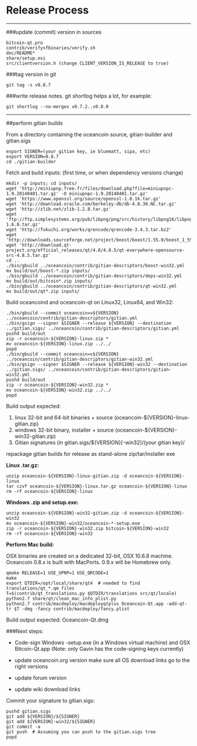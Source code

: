 Release Process
====================

* * *

###update (commit) version in sources


	bitcoin-qt.pro
	contrib/verifysfbinaries/verify.sh
	doc/README*
	share/setup.nsi
	src/clientversion.h (change CLIENT_VERSION_IS_RELEASE to true)

###tag version in git

	git tag -s v0.8.7

###write release notes. git shortlog helps a lot, for example:

	git shortlog --no-merges v0.7.2..v0.8.0

* * *

##perform gitian builds

 From a directory containing the oceancoin source, gitian-builder and gitian.sigs
  
	export SIGNER=(your gitian key, ie bluematt, sipa, etc)
	export VERSION=0.8.7
	cd ./gitian-builder

 Fetch and build inputs: (first time, or when dependency versions change)

	mkdir -p inputs; cd inputs/
	wget 'http://miniupnp.free.fr/files/download.php?file=miniupnpc-1.9.20140401.tar.gz' -O miniupnpc-1.9.20140401.tar.gz'
	wget 'https://www.openssl.org/source/openssl-1.0.1k.tar.gz'
	wget 'http://download.oracle.com/berkeley-db/db-4.8.30.NC.tar.gz'
	wget 'http://zlib.net/zlib-1.2.8.tar.gz'
	wget 'ftp://ftp.simplesystems.org/pub/libpng/png/src/history/libpng16/libpng-1.6.8.tar.gz'
	wget 'http://fukuchi.org/works/qrencode/qrencode-3.4.3.tar.bz2'
	wget 'http://downloads.sourceforge.net/project/boost/boost/1.55.0/boost_1_55_0.tar.bz2'
	wget 'http://download.qt-project.org/official_releases/qt/4.8/4.8.5/qt-everywhere-opensource-src-4.8.5.tar.gz'
	cd ..
	./bin/gbuild ../oceancoin/contrib/gitian-descriptors/boost-win32.yml
	mv build/out/boost-*.zip inputs/
	./bin/gbuild ../oceancoin/contrib/gitian-descriptors/deps-win32.yml
	mv build/out/bitcoin*.zip inputs/
	./bin/gbuild ../oceancoin/contrib/gitian-descriptors/qt-win32.yml
	mv build/out/qt*.zip inputs/

 Build oceancoind and oceancoin-qt on Linux32, Linux64, and Win32:
  
	./bin/gbuild --commit oceancoin=v${VERSION} ../oceancoin/contrib/gitian-descriptors/gitian.yml
	./bin/gsign --signer $SIGNER --release ${VERSION} --destination ../gitian.sigs/ ../oceancoin/contrib/gitian-descriptors/gitian.yml
	pushd build/out
	zip -r oceancoin-${VERSION}-linux.zip *
	mv oceancoin-${VERSION}-linux.zip ../../
	popd
	./bin/gbuild --commit oceancoin=v${VERSION} ../oceancoin/contrib/gitian-descriptors/gitian-win32.yml
	./bin/gsign --signer $SIGNER --release ${VERSION}-win32 --destination ../gitian.sigs/ ../oceancoin/contrib/gitian-descriptors/gitian-win32.yml
	pushd build/out
	zip -r oceancoin-${VERSION}-win32.zip *
	mv oceancoin-${VERSION}-win32.zip ../../
	popd

  Build output expected:

  1. linux 32-bit and 64-bit binaries + source (oceancoin-${VERSION}-linux-gitian.zip)
  2. windows 32-bit binary, installer + source (oceancoin-${VERSION}-win32-gitian.zip)
  3. Gitian signatures (in gitian.sigs/${VERSION}[-win32]/(your gitian key)/

repackage gitian builds for release as stand-alone zip/tar/installer exe

**Linux .tar.gz:**

	unzip oceancoin-${VERSION}-linux-gitian.zip -d oceancoin-${VERSION}-linux
	tar czvf oceancoin-${VERSION}-linux.tar.gz oceancoin-${VERSION}-linux
	rm -rf oceancoin-${VERSION}-linux

**Windows .zip and setup.exe:**

	unzip oceancoin-${VERSION}-win32-gitian.zip -d oceancoin-${VERSION}-win32
	mv oceancoin-${VERSION}-win32/oceancoin-*-setup.exe .
	zip -r oceancoin-${VERSION}-win32.zip bitcoin-${VERSION}-win32
	rm -rf oceancoin-${VERSION}-win32

**Perform Mac build:**

  OSX binaries are created on a dedicated 32-bit, OSX 10.6.8 machine.
  Oceancoin 0.8.x is built with MacPorts.  0.9.x will be Homebrew only.

	qmake RELEASE=1 USE_UPNP=1 USE_QRCODE=1
	make
	export QTDIR=/opt/local/share/qt4  # needed to find translations/qt_*.qm files
	T=$(contrib/qt_translations.py $QTDIR/translations src/qt/locale)
	python2.7 share/qt/clean_mac_info_plist.py
	python2.7 contrib/macdeploy/macdeployqtplus Oceancoin-Qt.app -add-qt-tr $T -dmg -fancy contrib/macdeploy/fancy.plist

 Build output expected: Oceancoin-Qt.dmg

###Next steps:

* Code-sign Windows -setup.exe (in a Windows virtual machine) and
  OSX Bitcoin-Qt.app (Note: only Gavin has the code-signing keys currently)

* update oceancoin.org version
  make sure all OS download links go to the right versions

* update forum version

* update wiki download links

Commit your signature to gitian.sigs:

	pushd gitian.sigs
	git add ${VERSION}/${SIGNER}
	git add ${VERSION}-win32/${SIGNER}
	git commit -a
	git push  # Assuming you can push to the gitian.sigs tree
	popd

